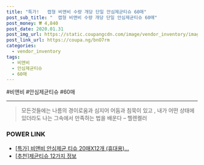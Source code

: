 ```yaml
--- 
title: "특가!   캡형 비앤비 수량 개당 단일 안심제균티슈 60매" 
post_sub_title: "  캡형 비앤비 수량 개당 단일 안심제균티슈 60매" 
post_money: ₩ 4,840 
post_date: 2020.01.31 
post_img_url: https://static.coupangcdn.com/image/vendor_inventory/images/2019/01/15/13/8/debdf0e2-30af-48c5-9c0d-b45905cf542d.jpg 
post_link_url: https://coupa.ng/bnO7rm 
categories: 
  - vendor_inventory 
tags: 
  - 비앤비 
  - 안심제균티슈 
  - 60매 
--- 
```

  #비앤비 #안심제균티슈 #60매 
<hr> 

> 모든것들에는 나름의 경이로움과 심지어 어둠과 침묵이 있고 , 내가 어떤 상태에 있더라도 나는 그속에서 만족하는 법을 배운다 – 헬렌켈러 


### POWER LINK

* <a href="https://blog.naver.com/santokki14/221792860506" target="_blank">[특가] 비앤비 안심제균 티슈 20매X12개 (휴대용)...</a>
* <a href="https://blog.naver.com/fasyy4321/221791415234" target="_blank">[추천]제균티슈 12가지 정보</a>
